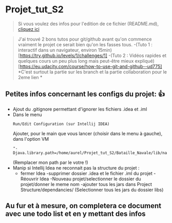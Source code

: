 # Projet_tut_S2

>Si vous voulez des infos pour l'edition de ce fichier (README.md), [cliquez ici](https://help.github.com/articles/basic-writing-and-formatting-syntax/)

>J'ai trouvé 2 bons tutos pour git/github avant qu'on commence vraiment le projet ce serait bien qu'on les fasses tous.
-(Tuto 1 : interactif dans un navigateur, environ 15min)[https://try.github.io/levels/1/challenges/1]
-(Tuto 2 : Vidéos rapides et quelques cours un peu plus long mais peut-être mieux expliqué)[https://eu.udacity.com/course/how-to-use-git-and-github--ud775]
*C'est surtout la partie sur les branch et la partie collaboration pour le 2eme lien *


## Petites infos concernant les configs du projet: :+1:
- Ajout du .gitignore permettant d'ignorer les fichiers .idea et .iml
- Dans le menu 
	```
	Run/Edit Configuration (sur Intellij IDEA)
	```
	Ajouter, pour le main que vous lancer (choisir dans le menu à gauche), dans l'option VM
	```
	"-Djava.library.path=/home/aurel/Projet_tut_S2/Bataille_Navale/lib/natives"
	```
	(Remplacer mon path par le votre !)
- Manip si Intellij Idea ne reconnait pas la structure du projet : 
	- fermer Idea 
	-supprimer dossier .idea et le fichier .iml du projet
	-Réouvrir Idea
	-Nouveau projet/selectionner le dossier du projet/donner le meme nom
-ajouter tous les jars dans Project Structure/dependancies/ (Selectionner tous les jars du dossier libs)


## Au fur et à mesure, on completera ce document avec une todo list et en y mettant des infos